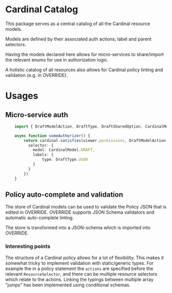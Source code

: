 # Cardinal Catalog

This package serves as a central catalog of all the Cardinal resource models.

Models are defined by their associated auth actions; label and parent selectors. 

Having the models declared here allows for micro-services to share/import the relevant enums for use in authorization logic. 

A holistic catalog of all resources also allows for Cardinal policy linting and validation (e.g. in OVERRIDE).

# Usages

## Micro-service auth

``` typescript
    import { DraftModelAction, DraftType, DraftSharedOption, CardinalModel } from '@journeyapps-platform/cardinal-catalog';

    async function someAuthorizer() {
        return cardinal.satisfies(viewer.permissions, DraftModelAction.COMMIT, {
          selector: {
            model: CardinalModel.DRAFT,
            labels: {
                type: DraftType.USER
            }
          }
        })
    }

```

## Policy auto-complete and validation

The store of Cardinal models can be used to validate the Policy JSON that is edited in OVERRIDE.
OVERRIDE supports JSON Schema validators and automatic auto-complete linting.

The store is transformed into a JSON-schema which is imported into OVERRIDE.

### Interesting points
The structure of a Cardinal policy allows for a lot of flexibility. This makes it somewhat tricky to implement validation with static/generic types. For example the in a policy statement the `actions` are specified before the relevant `ResourceSelector`, and there can be multiple resource selectors which relate to the actions. Linking the typings between multiple array "jumps" has been implemented using conditional schemas. 

